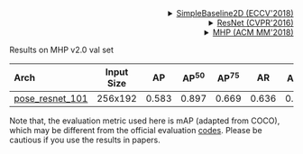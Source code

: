 <!-- [ALGORITHM] -->

<details>
<summary align="right"><a href="http://openaccess.thecvf.com/content_ECCV_2018/html/Bin_Xiao_Simple_Baselines_for_ECCV_2018_paper.html">SimpleBaseline2D (ECCV'2018)</a></summary>

```bibtex
@inproceedings{xiao2018simple,
  title={Simple baselines for human pose estimation and tracking},
  author={Xiao, Bin and Wu, Haiping and Wei, Yichen},
  booktitle={Proceedings of the European conference on computer vision (ECCV)},
  pages={466--481},
  year={2018}
}
```

</details>

<!-- [BACKBONE] -->

<details>
<summary align="right"><a href="http://openaccess.thecvf.com/content_cvpr_2016/html/He_Deep_Residual_Learning_CVPR_2016_paper.html">ResNet (CVPR'2016)</a></summary>

```bibtex
@inproceedings{he2016deep,
  title={Deep residual learning for image recognition},
  author={He, Kaiming and Zhang, Xiangyu and Ren, Shaoqing and Sun, Jian},
  booktitle={Proceedings of the IEEE conference on computer vision and pattern recognition},
  pages={770--778},
  year={2016}
}
```

</details>

<!-- [DATASET] -->

<details>
<summary align="right"><a href="https://dl.acm.org/doi/abs/10.1145/3240508.3240509">MHP (ACM MM'2018)</a></summary>

```bibtex
@inproceedings{zhao2018understanding,
  title={Understanding humans in crowded scenes: Deep nested adversarial learning and a new benchmark for multi-human parsing},
  author={Zhao, Jian and Li, Jianshu and Cheng, Yu and Sim, Terence and Yan, Shuicheng and Feng, Jiashi},
  booktitle={Proceedings of the 26th ACM international conference on Multimedia},
  pages={792--800},
  year={2018}
}
```

</details>

Results on MHP v2.0 val set

| Arch  | Input Size | AP | AP<sup>50</sup> | AP<sup>75</sup> | AR | AR<sup>50</sup> | ckpt | log |
| :-------------- | :-----------: | :------: | :------: | :------: | :------: | :------: |:------: |:------: |
| [pose_resnet_101](/configs/body/2d_kpt_sview_rgb_img/topdown_heatmap/mhp/res50_mhp_256x192.py) | 256x192 | 0.583 | 0.897 | 0.669 | 0.636 | 0.918 | [ckpt](https://download.openmmlab.com/mmpose/top_down/resnet/res50_mhp_256x192-28c5b818_20201229.pth) | [log](https://download.openmmlab.com/mmpose/top_down/resnet/res50_mhp_256x192_20201229.log.json) |

Note that, the evaluation metric used here is mAP (adapted from COCO), which may be different from the official evaluation [codes](https://github.com/ZhaoJ9014/Multi-Human-Parsing/tree/master/Evaluation/Multi-Human-Pose).
Please be cautious if you use the results in papers.
